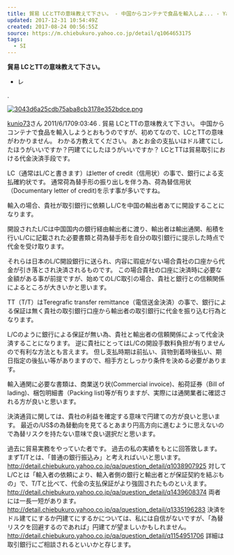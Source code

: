 ```yaml
---
title: 貿易 LCとTTの意味教えて下さい。 - 中国からコンテナで食品を輸入しよ... - Yahoo!知恵袋
updated: 2017-12-31 10:54:49Z
created: 2017-08-24 00:56:55Z
source: https://m.chiebukuro.yahoo.co.jp/detail/q1064653175
tags:
  - SI
---
```


**貿易 LCとTTの意味教えて下さい。**

- レ

.

[![3043d6a25cdb75aba8cb3178e352bdce.png](../_resources/3043d6a25cdb75aba8cb3178e352bdce.png)](https://chiebukuro.yahoo.co.jp/my/kunio73)

[kunio73](https://chiebukuro.yahoo.co.jp/my/kunio73)さん
2011/6/1709:03:46
.
貿易 LCとTTの意味教えて下さい。
中国からコンテナで食品を輸入しようとおもうのですが、初めてなので、LCとTTの意味がわかりません。
わかる方教えてください。
あとお金の支払いはドル建てにしたほうがいいですか？円建てにしたほうがいいですか？
LCとTTは貿易取引における代金決済手段です。

LC（通常はL/Cと書きます）はletter of credit（信用状）の事で、銀行による支払確約状です。
通常荷為替手形の振り出しを伴う為、荷為替信用状（Documentary letter of credit)を示す事が多いですね。

輸入の場合、貴社が取引銀行に依頼しL/Cを中国の輸出者あてに開設することになります。

開設されたL/Cは中国国内の銀行経由輸出者に渡り、輸出者は輸出通関、船積を行いL/Cに記載された必要書類と荷為替手形を自分の取引銀行に提示した時点で代金を受け取ります。

それらは日本のL/C開設銀行に送られ、内容に瑕疵がない場合貴社の口座から代金が引き落とされ決済されるものです。
この場合貴社の口座に決済時に必要な金額がある事が前提ですが、始めてのL/C取引の場合、貴社と銀行との信頼関係によるところが大きいかと思います。

TT（T/T）はTeregrafic transfer remittance（電信送金決済）の事で、銀行による保証は無く貴社の取引銀行口座から輸出者の取引銀行に代金を振り込む行為となります。

L/Cのように銀行による保証が無い為、貴社と輸出者の信頼関係によって代金決済することになります。
逆に貴社にとってはL/Cの開設手数料負担が有りませんので有利な方法とも言えます。
但し支払時期は前払い、貨物到着時後払い、期日指定の後払い等がありますので、相手方としっかり条件を決める必要があります。

輸入通関に必要な書類は、商業送り状(Commercial invoice)、船荷証券（Bill of lading)、梱包明細書（Packing list)等が有りますが、実際には通関業者に確認される方が良いと思います。

決済通貨に関しては、貴社の利益を確定する意味で円建ての方が良いと思います。
最近の\/US$の為替動向を見てるとあまり円高方向に進むように思えないので為替リスクを持たない意味で良い選択だと思います。

過去に貿易実務をやっていた者です。
過去の私の実績をもとに回答致します。
まずT/Tとは、「普通の銀行振込み」と考えればいいと思います。
http://detail.chiebukuro.yahoo.co.jp/qa/question_detail/q1038907925
対してL/Cとは「輸入者の依頼により、輸入者側の銀行と輸出者とが保証契約を結ぶもの」で、T/Tと比べて、代金の支払保証がより強固されたものといえます。
http://detail.chiebukuro.yahoo.co.jp/qa/question_detail/q1439608374
両者には一長一短があります。
http://detail.chiebukuro.yahoo.co.jp/qa/question_detail/q1335196283
決済をドル建てにするか円建てにするかについては、私には自信がないですが、「為替リスクを回避するのであれば」円建てが望ましいかもしれません。
http://detail.chiebukuro.yahoo.co.jp/qa/question_detail/q1154951706
詳細は取引銀行にご相談されるといいかと存じます。
